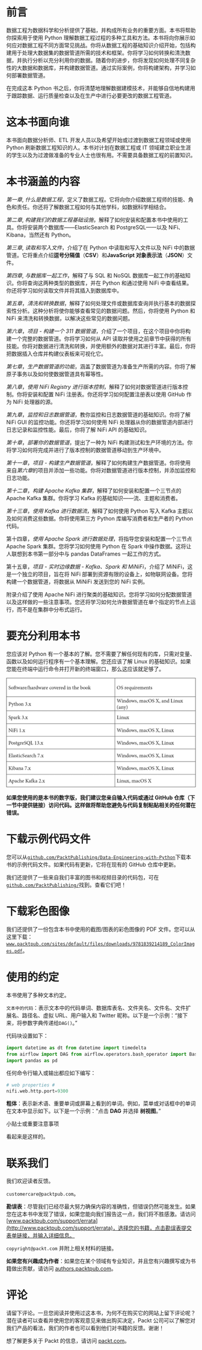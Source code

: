 # 前言

数据工程为数据科学和分析提供了基础，并构成所有业务的重要方面。本书将帮助你探索用于使用 Python 理解数据工程过程的多种工具和方法。本书将向你展示如何应对数据工程不同方面常见挑战。你将从数据工程的基础知识介绍开始，包括构建用于处理大数据集的数据管道所需的技术和框架。你将学习如何转换和清洗数据，并执行分析以充分利用你的数据。随着你的进步，你将发现如何处理不同复杂性的大数据和数据库，并构建数据管道。通过实际案例，你将构建架构，并学习如何部署数据管道。

在完成这本 Python 书之后，你将清楚地理解数据建模技术，并能够自信地构建用于跟踪数据、运行质量检查以及在生产中进行必要更改的数据工程管道。

# 这本书面向谁

本书面向数据分析师、ETL 开发人员以及希望开始或过渡到数据工程领域或使用 Python 刷新数据工程知识的人。本书对计划在数据工程或 IT 领域建立职业生涯的学生以及为过渡做准备的专业人士也很有用。不需要具备数据工程的前置知识。

# 本书涵盖的内容

*第一章*, *什么是数据工程*，定义了数据工程。它将向你介绍数据工程师的技能、角色和责任。你还将了解数据工程如何与其他学科，如数据科学相结合。

*第二章*, *构建我们的数据工程基础设施*，解释了如何安装和配置本书中使用的工具。你将安装两个数据库——ElasticSearch 和 PostgreSQL——以及 NiFi、Kibana，当然还有 Python。

*第三章*, *读取和写入文件*，介绍了在 Python 中读取和写入文件以及 NiFi 中的数据管道。它将重点介绍**逗号分隔值**（**CSV**）和**JavaScript 对象表示法**（**JSON**）文件。

*第四章*, *与数据库一起工作*，解释了与 SQL 和 NoSQL 数据库一起工作的基础知识。你将查询这两种类型的数据库，并在 Python 和通过使用 NiFi 中查看结果。你还将学习如何读取文件并将其插入到数据库中。

*第五章*，*清洗和转换数据*，解释了如何处理文件或数据库查询并执行基本的数据探索性分析。这种分析将使你能够查看常见的数据问题。然后，你将使用 Python 和 NiFi 来清洗和转换数据，以解决这些常见的数据问题。

*第六章*，*项目 - 构建一个 311 数据管道*，介绍了一个项目，在这个项目中你将构建一个完整的数据管道。你将学习如何从 API 读取并使用之前章节中获得的所有技能。你将对数据进行清洗和转换，并使用额外的数据对其进行丰富。最后，你将把数据插入仓库并构建仪表板来可视化它。

*第七章*，*生产数据管道的功能*，涵盖了数据管道为准备生产所需的内容。你将了解原子事务以及如何使数据管道具有幂等性。

*第八章*，*使用 NiFi Registry 进行版本控制*，解释了如何对数据管道进行版本控制。你将安装和配置 NiFi 注册表。你还将学习如何配置注册表以使用 GitHub 作为 NiFi 处理器的源。

*第九章*，*监控和日志数据管道*，教你监控和日志数据管道的基础知识。你将了解 NiFi GUI 的监控功能。你还将学习如何使用 NiFi 处理器从你的数据管道内部进行日志记录和监控性能。最后，你将了解 NiFi API 的基础知识。

*第十章*，*部署你的数据管道*，提出了一种为 NiFi 构建测试和生产环境的方法。你将学习如何将完成并进行了版本控制的数据管道移动到生产环境中。

*第十一章*，*项目 - 构建生产数据管道*，解释了如何构建生产数据管道。你将使用来自*第六章*的项目并添加一些功能。你将对数据管道进行版本控制，并添加监控和日志功能。

*第十二章*，*构建 Apache Kafka 集群*，解释了如何安装和配置一个三节点的 Apache Kafka 集群。你将学习 Kafka 的基础知识——流、主题和消费者。

*第十三章*，*使用 Kafka 进行数据流*，解释了如何使用 Python 写入 Kafka 主题以及如何消费这些数据。你将使用第三方 Python 库编写消费者和生产者的 Python 代码。

第十四章，*使用 Apache Spark 进行数据处理*，将指导您安装和配置一个三节点 Apache Spark 集群。您将学习如何使用 Python 在 Spark 中操作数据。这将让人联想到本书第一部分中与 pandas DataFrames 一起工作的方式。

第十五章，*项目 - 实时边缘数据 - Kafka、Spark 和 MiNiFi*，介绍了 MiNiFi，这是一个独立的项目，旨在将 NiFi 部署到资源有限的设备上，如物联网设备。您将构建一个数据管道，将数据从 MiNiFi 发送到您的 NiFi 实例。

附录介绍了使用 Apache NiFi 进行聚类的基础知识。您将学习如何分配数据管道以及这样做的一些注意事项。您还将学习如何允许数据管道在单个指定的节点上运行，而不是在集群中分布式运行。

# 要充分利用本书

您应该对 Python 有一个基本的了解。您不需要了解任何现有的库，只需对变量、函数以及如何运行程序有一个基本理解。您还应该了解 Linux 的基础知识。如果您能在终端中运行命令并打开新的终端窗口，那么这应该就足够了。

![前言表格](img/Preface_Table.jpg)

**如果您使用的是本书的数字版，我们建议您亲自输入代码或通过 GitHub 仓库（下一节中提供链接）访问代码。这样做将帮助您避免与代码复制粘贴相关的任何潜在错误。**

# 下载示例代码文件

您可以从[`github.com/PacktPublishing/Data-Engineering-with-Python`](https://github.com/PacktPublishing/Data-Engineering-with-Python)下载本书的示例代码文件。如果代码有更新，它将在现有的 GitHub 仓库中更新。

我们还提供了一些来自我们丰富的图书和视频目录的代码包，可在[`github.com/PacktPublishing/`](https://github.com/PacktPublishing/)找到。查看它们吧！

# 下载彩色图像

我们还提供了一份包含本书中使用的截图/图表的彩色图像的 PDF 文件。您可以从这里下载：[`www.packtpub.com/sites/default/files/downloads/9781839214189_ColorImages.pdf`](http://www.packtpub.com/sites/default/files/downloads/9781839214189_ColorImages.pdf)。

# 使用的约定

本书使用了多种文本约定。

`文本中的代码`：表示文本中的代码单词、数据库表名、文件夹名、文件名、文件扩展名、路径名、虚拟 URL、用户输入和 Twitter 昵称。以下是一个示例：“接下来，将参数字典传递给`DAG()`。”

代码块设置如下：

```py
import datetime as dt from datetime import timedelta
from airflow import DAG from airflow.operators.bash_operator import BashOperator from airflow.operators.python_operator import PythonOperator
import pandas as pd
```

任何命令行输入或输出都应如下编写：

```py
# web properties #
nifi.web.http.port=9300
```

**粗体**：表示新术语、重要单词或屏幕上看到的单词。例如，菜单或对话框中的单词在文本中显示如下。以下是一个示例：“点击 **DAG** 并选择 **树视图**。”

小贴士或重要注意事项

看起来是这样的。

# 联系我们

我们欢迎读者反馈。

`customercare@packtpub.com`。

**勘误表**：尽管我们已经尽最大努力确保内容的准确性，但错误仍然可能发生。如果您在这本书中发现了错误，如果您能向我们报告这一点，我们将不胜感激。请访问 [www.packtpub.com/support/errata](http://www.packtpub.com/support/errata)，选择您的书籍，点击勘误表提交表单链接，并输入详细信息。

`copyright@packt.com` 并附上相关材料的链接。

**如果您有兴趣成为作者**：如果您在某个领域有专业知识，并且您有兴趣撰写或为书籍做出贡献，请访问 [authors.packtpub.com](http://authors.packtpub.com)。

# 评论

请留下评论。一旦您阅读并使用过这本书，为何不在购买它的网站上留下评论呢？潜在读者可以查看并使用您的客观意见来做出购买决定，Packt 公司可以了解您对我们产品的看法，我们的作者也可以看到他们对书籍的反馈。谢谢！

想了解更多关于 Packt 的信息，请访问 [packt.com](http://packt.com)。
